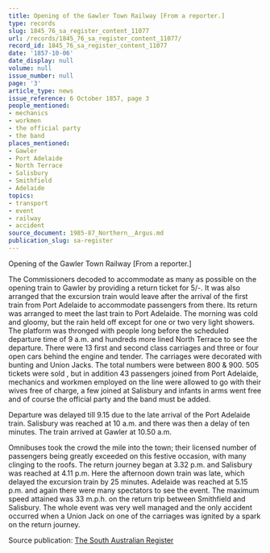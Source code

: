 ```yaml
---
title: Opening of the Gawler Town Railway [From a reporter.]
type: records
slug: 1845_76_sa_register_content_11077
url: /records/1845_76_sa_register_content_11077/
record_id: 1845_76_sa_register_content_11077
date: '1857-10-06'
date_display: null
volume: null
issue_number: null
page: '3'
article_type: news
issue_reference: 6 October 1857, page 3
people_mentioned:
- mechanics
- workmen
- the official party
- the band
places_mentioned:
- Gawler
- Port Adelaide
- North Terrace
- Salisbury
- Smithfield
- Adelaide
topics:
- transport
- event
- railway
- accident
source_document: 1985-87_Northern__Argus.md
publication_slug: sa-register
---
```


Opening of the Gawler Town Railway [From a reporter.]

The Commissioners decoded to accommodate as many as possible on the opening train to Gawler by providing a return ticket for 5/-.  It was also arranged that the excursion train would leave after the arrival of the first train from Port Adelaide to accommodate passengers from there.  Its return was arranged to meet the last train to Port Adelaide.  The morning was cold and gloomy, but the rain held off except for one or two very light showers.  The platform was thronged with people long before the scheduled departure time of 9 a.m. and hundreds more lined North Terrace to see the departure.  There were 13 first and second class carriages and three or four open cars behind the engine and tender.  The carriages were decorated with bunting and Union Jacks.  The total numbers were between 800 & 900.  505 tickets were sold , but in addition 43 passengers joined from Port Adelaide, mechanics and workmen employed on the line were allowed to go with their wives free of charge, a few joined at Salisbury and infants in arms went free and of course the official party and the band must be added.

Departure was delayed till 9.15 due to the late arrival of the Port Adelaide train.  Salisbury was reached at 10 a.m. and there was then a delay of ten minutes.  The train arrived at Gawler at 10.50 a.m.

Omnibuses took the crowd the mile into the town; their licensed number of passengers being greatly exceeded on this festive occasion, with many clinging to the roofs.  The return journey began at 3.32 p.m. and Salisbury was reached at 4.11 p.m.  Here the afternoon down train was late, which delayed the excursion train by 25 minutes.  Adelaide was reached at 5.15 p.m. and again there were many spectators to see the event.  The maximum speed attained was 33 m.p.h. on the return trip between Smithfield and Salisbury.  The whole event was very well managed and the only accident occurred when a Union Jack on one of the carriages was ignited by a spark on the return journey.

Source publication: [The South Australian Register](/publications/sa-register/)
